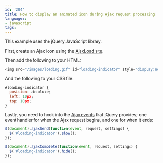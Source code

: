 ```yaml
---
id: '204'
title: How to display an animated icon during Ajax request processing
languages:
- javascript
tags:
---
```

This example uses the jQuery JavaScript library.

First, create an Ajax icon using the [AjaxLoad site](http://www.ajaxload.info/).

Then add the following to your HTML:


```javascript
<img src="/images/loading.gif" id="loading-indicator" style="display:none" />
```
    

And the following to your CSS file:


```javascript
#loading-indicator {
  position: absolute;
  left: 10px;
  top: 10px;
}
```
    

Lastly, you need to hook into the [Ajax events](http://docs.jquery.com/Ajax_Events) that jQuery provides; one event handler for when the Ajax request begins, and one for when it ends:


```javascript
$(document).ajaxSend(function(event, request, settings) {
  $('#loading-indicator').show();
});

$(document).ajaxComplete(function(event, request, settings) {
  $('#loading-indicator').hide();
});
```
    

